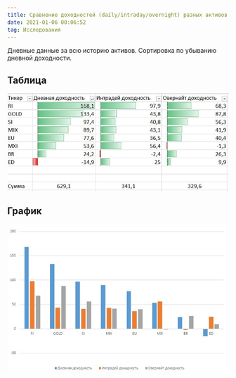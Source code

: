 ```yaml
---
title: Сравнение доходностей (daily/intraday/overnight) разных активов
date: 2021-01-06 00:06:52
tag: Исследования
---
```



Дневные данные за всю историю активов. Cортировка по убыванию дневной доходности.

## Таблица
<img src="https://raw.githubusercontent.com/Ragve-hub/scribble/gh-pages/images/f0668f66-3812-412f-82ee-9b342dc8a275.jpg" alt="Фундаментальный анализ">

## График
<img src="https://raw.githubusercontent.com/Ragve-hub/scribble/gh-pages/images/4e6fda4d-80b2-43ab-b785-aaa44aba1d66.jpg" alt="Фундаментальный анализ">





